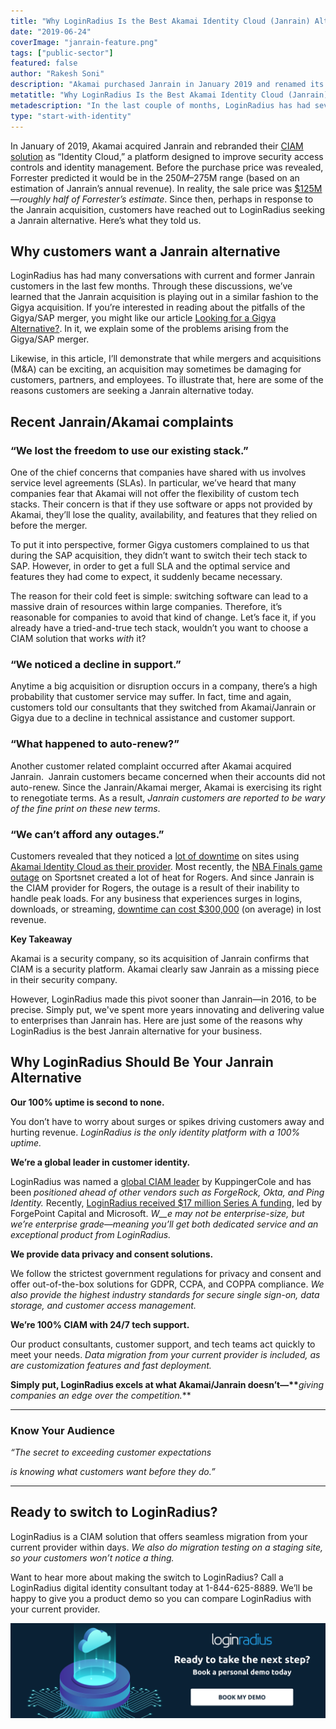 ```yaml
---
title: "Why LoginRadius Is the Best Akamai Identity Cloud (Janrain) Alternative"
date: "2019-06-24"
coverImage: "janrain-feature.png"
tags: ["public-sector"]
featured: false
author: "Rakesh Soni"
description: "Akamai purchased Janrain in January 2019 and renamed its CIAM solution Identity Cloud, a platform designed to strengthen security access controls and identity management."
metatitle: "Why LoginRadius Is the Best Akamai Identity Cloud (Janrain) Alternative | LoginRadius"
metadescription: "In the last couple of months, LoginRadius has had several talks with current and former Janrain customers. We have discovered from these conversations that the acquisition of Janrain is playing out in a similar way to the acquisition of Gigya."
type: "start-with-identity"
---
```


In January of 2019, Akamai acquired Janrain and rebranded their [CIAM solution](https://www.loginradius.com/blog/2019/06/customer-identity-and-access-management/) as “Identity Cloud,” a platform designed to improve security access controls and identity management. Before the purchase price was revealed, Forrester predicted it would be in the $250M–$275M range (based on an estimation of Janrain’s annual revenue). In reality, the sale price was [\$125M](https://www.bizjournals.com/portland/news/2019/03/01/that-sale-price-for-janrain-125.html)—_roughly half of Forrester’s estimate_. Since then, perhaps in response to the Janrain acquisition, customers have reached out to LoginRadius seeking a Janrain alternative. Here’s what they told us.

## **Why customers want a Janrain alternative**

LoginRadius has had many conversations with current and former Janrain customers in the last few months. Through these discussions, we’ve learned that the Janrain acquisition is playing out in a similar fashion to the Gigya acquisition. If you’re interested in reading about the pitfalls of the Gigya/SAP merger, you might like our article [Looking for a Gigya Alternative?](https://www.loginradius.com/blog/2019/02/looking-gigya-alternative-try-loginradius-superior-modern-identity-platform/). In it, we explain some of the problems arising from the Gigya/SAP merger.

Likewise, in this article, I’ll demonstrate that while mergers and acquisitions (M&A) can be exciting, an acquisition may sometimes be damaging for customers, partners, and employees. To illustrate that, here are some of the reasons customers are seeking a Janrain alternative today.

## **Recent Janrain/Akamai complaints**

### “We lost the freedom to use our existing stack.”

One of the chief concerns that companies have shared with us involves service level agreements (SLAs). In particular, we’ve heard that many companies fear that Akamai will not offer the flexibility of custom tech stacks. Their concern is that if they use software or apps not provided by Akamai, they’ll lose the quality, availability, and features that they relied on before the merger.

To put it into perspective, former Gigya customers complained to us that during the SAP acquisition, they didn’t want to switch their tech stack to SAP. However, in order to get a full SLA and the optimal service and features they had come to expect, it suddenly became necessary.

The reason for their cold feet is simple: switching software can lead to a massive drain of resources within large companies. Therefore, it’s reasonable for companies to avoid that kind of change. Let’s face it, if you already have a tried-and-true tech stack, wouldn’t you want to choose a CIAM solution that works _with_ it?

### “We noticed a decline in support.”

Anytime a big acquisition or disruption occurs in a company, there’s a high probability that customer service may suffer. In fact, time and again, customers told our consultants that they switched from Akamai/Janrain or Gigya due to a decline in technical assistance and customer support.

### “What happened to auto-renew?”

Another customer related complaint occurred after Akamai acquired Janrain.  Janrain customers became concerned when their accounts did not auto-renew. Since the Janrain/Akamai merger, Akamai is exercising its right to renegotiate terms. As a result, _Janrain customers are reported to be wary of the fine print on these new terms_.

### “We can’t afford any outages.”

Customers revealed that they noticed a [lot of downtime](https://status.janrain.com/incidents/j66wdht40wmc) on sites using [Akamai Identity Cloud as their provider](https://deets.feedreader.com/secure-now.sportsnet.ca). Most recently, the [NBA Finals game outage](https://www.theglobeandmail.com/business/article-i-missed-a-big-chunk-of-the-game-raptors-fans-frustrated-by-rogers/) on Sportsnet created a lot of heat for Rogers. And since Janrain is the CIAM provider for Rogers, the outage is a result of their inability to handle peak loads. For any business that experiences surges in logins, downloads, or streaming, [downtime can cost \$300,000](https://www.the20.com/blog/the-cost-of-it-downtime/) (on average) in lost revenue.

**Key Takeaway**

Akamai is a security company, so its acquisition of Janrain confirms that CIAM is a security platform. Akamai clearly saw Janrain as a missing piece in their security company.

However, LoginRadius made this pivot sooner than Janrain—in 2016, to be precise. Simply put, we've spent more years innovating and delivering value to enterprises than Janrain has. Here are just some of the reasons why LoginRadius is the best Janrain alternative for your business.

## **Why LoginRadius Should Be Your Janrain Alternative**

**Our 100% uptime is second to none.**

You don’t have to worry about surges or spikes driving customers away and hurting revenue. _LoginRadius is the only identity platform with a 100% uptime._

**We’re a global leader in customer identity.**

LoginRadius was named a [global CIAM leader](https://www.loginradius.com/press/loginradius-named-global-ciam-leader-by-identity-research-firm-kuppingercole/) by KuppingerCole and has been _positioned ahead of other vendors such as ForgeRock, Okta, and Ping Identity._ Recently, [LoginRadius received \$17 million Series A funding](https://www.loginradius.com/blog/2018/07/loginradius-announces-17m-series-funding-forgepoint-microsoft/), led by ForgePoint Capital and Microsoft. _W\_\_e may not be enterprise-size, but we’re enterprise grade—meaning you’ll get both dedicated service and an exceptional product from LoginRadius._

**We provide data privacy and consent solutions.**

We follow the strictest government regulations for privacy and consent and offer out-of-the-box solutions for GDPR, CCPA, and COPPA compliance. _We also provide the highest industry standards for secure single sign-on, data storage, and customer access management._

**We’re 100% CIAM with 24/7 tech support.**

Our product consultants, customer support, and tech teams act quickly to meet your needs. _Data migration from your current provider is included, as are customization features and fast deployment._

**Simply put, LoginRadius excels at what Akamai/Janrain doesn’t—\*\***_giving companies an edge over the competition._\*\*

---

### **Know Your Audience**

_“The secret to exceeding customer expectations_

_is knowing what customers want before they do.”_

---

## **Ready to switch to LoginRadius?**

LoginRadius is a CIAM solution that offers seamless migration from your current provider within days. _We also do migration testing on a staging site, so your customers won’t notice a thing._

Want to hear more about making the switch to LoginRadius? Call a LoginRadius digital identity consultant today at 1-844-625-8889. We’ll be happy to give you a product demo so you can compare LoginRadius with your current provider.

[![Janrain alternative](CTA-Graphics-for-Blogs-V02.01-15.png)](https://www.loginradius.com/book-demo/)
